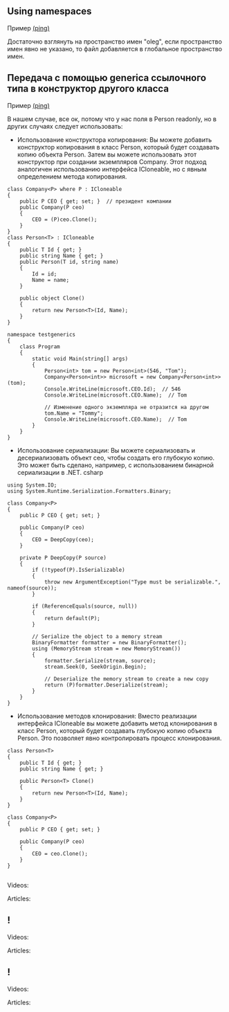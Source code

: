 ## Using namespaces
Пример [(ping)][token1]

Достаточно взглянуть на пространство имен "oleg", если пространство имен явно не указано, то файл добавляется в глобальное пространство имен.


## Передача с помощью generica ссылочного типа в конструктор другого класса
Пример [(ping)][token2]

В нашем случае, все ок, потому что у нас поля в Person readonly, но в других случаях следует использовать:
* Использование конструктора копирования:
Вы можете добавить конструктор копирования в класс Person, который будет создавать копию объекта Person. Затем вы можете использовать этот конструктор при создании экземпляров Company. Этот подход аналогичен использованию интерфейса ICloneable, но с явным определением метода копирования.
```
class Company<P> where P : ICloneable
{
    public P CEO { get; set; }  // президент компании
    public Company(P ceo)
    {
        CEO = (P)ceo.Clone();
    }
}
class Person<T> : ICloneable
{
    public T Id { get; }
    public string Name { get; }
    public Person(T id, string name)
    {
        Id = id;
        Name = name;
    }

    public object Clone()
    {
        return new Person<T>(Id, Name);
    }
}

namespace testgenerics
{
    class Program
    {
        static void Main(string[] args)
        {
            Person<int> tom = new Person<int>(546, "Tom");
            Company<Person<int>> microsoft = new Company<Person<int>>(tom);
            Console.WriteLine(microsoft.CEO.Id);  // 546
            Console.WriteLine(microsoft.CEO.Name);  // Tom

            // Изменение одного экземпляра не отразится на другом
            tom.Name = "Tommy";
            Console.WriteLine(microsoft.CEO.Name);  // Tom
        }
    }
}
```

* Использование сериализации:
Вы можете сериализовать и десериализовать объект ceo, чтобы создать его глубокую копию. Это может быть сделано, например, с использованием бинарной сериализации в .NET.
csharp
```
using System.IO;
using System.Runtime.Serialization.Formatters.Binary;

class Company<P>
{
    public P CEO { get; set; }

    public Company(P ceo)
    {
        CEO = DeepCopy(ceo);
    }

    private P DeepCopy(P source)
    {
        if (!typeof(P).IsSerializable)
        {
            throw new ArgumentException("Type must be serializable.", nameof(source));
        }

        if (ReferenceEquals(source, null))
        {
            return default(P);
        }

        // Serialize the object to a memory stream
        BinaryFormatter formatter = new BinaryFormatter();
        using (MemoryStream stream = new MemoryStream())
        {
            formatter.Serialize(stream, source);
            stream.Seek(0, SeekOrigin.Begin);

            // Deserialize the memory stream to create a new copy
            return (P)formatter.Deserialize(stream);
        }
    }
}
```
* Использование методов клонирования:
Вместо реализации интерфейса ICloneable вы можете добавить метод клонирования в класс Person, который будет создавать глубокую копию объекта Person. Это позволяет явно контролировать процесс клонирования.
```
class Person<T>
{
    public T Id { get; }
    public string Name { get; }

    public Person<T> Clone()
    {
        return new Person<T>(Id, Name);
    }
}

class Company<P>
{
    public P CEO { get; set; }

    public Company(P ceo)
    {
        CEO = ceo.Clone();
    }
}
```
##     

Videos:

Articles:
## !    

Videos:

Articles:
## !    

Videos:

Articles:

[//]: # (LINKS)
[token1]:../generics/CustomClass.cs
[token2]:../generics/Program.cs
